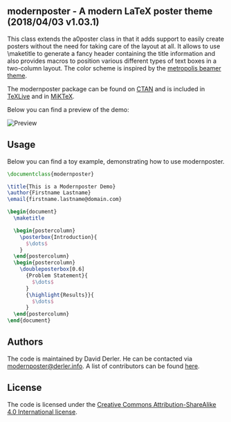 ## modernposter - A modern LaTeX poster theme (2018/04/03 v1.03.1)

This class extends the a0poster class in that it adds support to easily create posters without the need for taking care of the layout at all. It allows to use \maketitle to generate a fancy header containing the title information and also provides macros to position various different types of text boxes in a two-column layout. The color scheme is inspired by the [metropolis beamer theme](https://github.com/matze/mtheme). 

The modernposter package can be found on [CTAN](https://ctan.org/pkg/modernposter) and is included in [TeXLive](https://ctan.org/pkg/texlive) and in [MiKTeX](https://ctan.org/pkg/miktex).

Below you can find a preview of the demo:

![Preview](https://i.imgur.com/XUr9a5U.jpg)

## Usage

Below you can find a toy example, demonstrating how to use modernposter.

```latex
\documentclass{modernposter}

\title{This is a Modernposter Demo}
\author{Firstname Lastname}
\email{firstname.lastname@domain.com} 

\begin{document}
  \maketitle  

  \begin{postercolumn}
    \posterbox{Introduction}{ 
      $\dots$
    }
  \end{postercolumn} 
  \begin{postercolumn}
    \doubleposterbox[0.6]
      {Problem Statement}{
        $\dots$
      }
      {\highlight{Results}}{ 
        $\dots$
      }
  \end{postercolumn}
\end{document}
```

## Authors
The code is maintained by David Derler. He can be contacted via [modernposter@derler.info](mailto:modernposter@derler.info). A list of contributors can be found [here](https://github.com/derlerd/modernposter/graphs/contributors).

## License
The code is licensed under the [Creative Commons Attribution-ShareAlike 4.0 International license](https://creativecommons.org/licenses/by-sa/4.0/).
